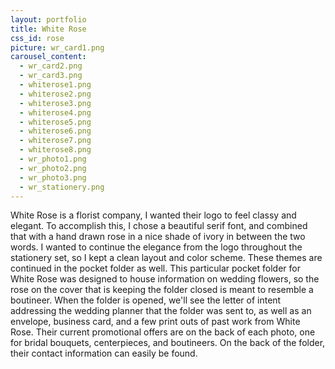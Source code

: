 ```yaml
---
layout: portfolio
title: White Rose
css_id: rose
picture: wr_card1.png
carousel_content:
  - wr_card2.png
  - wr_card3.png
  - whiterose1.png
  - whiterose2.png
  - whiterose3.png
  - whiterose4.png
  - whiterose5.png
  - whiterose6.png
  - whiterose7.png
  - whiterose8.png
  - wr_photo1.png
  - wr_photo2.png
  - wr_photo3.png
  - wr_stationery.png
---
```

White Rose is a florist company, I wanted their logo to feel classy and elegant. To accomplish this, I chose a beautiful serif font, and combined that with a hand drawn rose in a nice shade of ivory in between the two words. I wanted to continue the elegance from the logo throughout the stationery set, so I kept a clean layout and color scheme. These themes are continued in the pocket folder as well. This particular pocket folder for White Rose was designed to house information on wedding flowers, so the rose on the cover that is keeping the folder closed is meant to resemble a boutineer. When the folder is opened, we'll see the letter of intent addressing the wedding planner that the folder was sent to, as well as an envelope, business card, and a few print outs of past work from White Rose. Their current promotional offers are on the back of each photo, one for bridal bouquets, centerpieces, and boutineers. On the back of the folder, their contact information can easily be found.